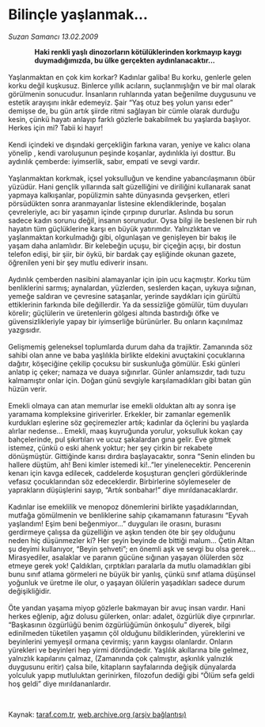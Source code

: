 # Bilinçle yaşlanmak...

*Suzan Samancı 13.02.2009*

<div class="taraf_structure_2col_1zq">
<div class="margen_n">



 <p><b>                Haki renkli yaşlı dinozorların kötülüklerinden korkmayıp kaygı <br/>                duymadığımızda, bu ülke gerçekten aydınlanacaktır...</b> <br/><br/>Yaşlanmaktan en çok kim korkar? Kadınlar galiba! Bu korku, genlerle gelen korku değil kuşkusuz. Binlerce yıllık acıların, suçlanmışlığın ve bir mal olarak görülmenin sonucudur. İnsanların ruhlarında yatan beğenilme duygusunu ve estetik arayışını inkâr edemeyiz. Şair “Yaş otuz beş yolun yarısı eder” demişse de, bu gün artık şiirde ritmi sağlayan bir cümle olarak durduğu kesin, çünkü hayatı anlayıp farklı gözlerle bakabilmek bu yaşlarda başlıyor. Herkes için mi? Tabii ki hayır! <br/><br/>Kendi içindeki ve dışındaki gerçekliğin farkına varan, yeniye ve kalıcı olana yönelip , kendi varoluşunun peşinde koşanlar, aydınlıkla iyi dosttur. Bu aydınlık çemberde: iyimserlik, sabır, empati ve sevgi vardır. <br/><br/>Yaşlanmaktan korkmak, içsel yoksulluğun ve kendine yabancılaşmanın öbür yüzüdür. Hani gençlik yıllarında salt güzelliğini ve diriliğini kullanarak sanat yapmaya kalkışanlar, popülizmin sahte dünyasında gevşerken, etleri pörsüdükten sonra aranmayanlar listesine eklendiklerinde, boşalan çevreleriyle, acı bir yaşamın içinde çırpınıp dururlar. Aslında bu sorun sadece kadın sorunu değil, insanın sorunudur. Oysa bilgi ile beslenen bir ruh hayatın tüm güçlüklerine karşı en büyük yatırımdır. Yalnızlıktan ve yaşlanmaktan korkulmadığı gibi, olgunlaşan ve genişleyen bir bakış ile yaşam daha anlamlıdır. Bir kelebeğin uçuşu, bir çiçeğin açışı, bir dostun telefon edişi, bir şiir, bir öykü, bir bardak çay eşliğinde okunan gazete, öğrenilen yeni bir şey mutlu ediverir insanı. <br/><br/>Aydınlık çemberden nasibini alamayanlar için ipin ucu kaçmıştır. Korku tüm benliklerini sarmış; aynalardan, yüzlerden, seslerden kaçan, uykuya sığınan, yemeğe saldıran ve çevresine sataşanlar, yerinde saydıkları için gürültü ettiklerinin farkında bile değillerdir. Ya da sessizliğe gömülür, tüm duyuları körelir; güçlülerin ve üretenlerin gölgesi altında bastırdığı öfke ve güvensizlikleriyle yapay bir iyimserliğe bürünürler. Bu onların kaçınılmaz yazgısıdır. <br/><br/>Gelişmemiş geleneksel toplumlarda durum daha da trajiktir. Zamanında söz sahibi olan anne ve baba yaşlılıkla birlikte eldekini avuçtakini çocuklarına dağıtır, köşeciğine çekilip çocuksu bir suskunluğa gömülür. Eski günleri anlatıp iç çeker; namaza ve duaya sığınırlar. Günler anlamsızdır, tadı tuzu kalmamıştır onlar için. Doğan günü sevgiyle karşılamadıkları gibi batan gün hüzün verir. <br/><br/>Emekli olmaya can atan memurlar ise emekli olduktan altı ay sonra işe yaramama kompleksine giriverirler. Erkekler, bir zamanlar egemenlik kurdukları eşlerine söz geçiremezler artık; kadınlar da öçlerini bu yaşlarda alırlar nedense... Emekli, maaş kuyruğunda yorulur, yoksulluk kokan çay bahçelerinde, pul şıkırtıları ve ucuz şakalardan gına gelir. Eve gitmek istemez, çünkü o eski ahenk yoktur; her şey çirkin bir rekabete dönüşmüştür. Gittiğinde karısı dırdıra başlayacaktır, sonra “Senin elinden bu hallere düştüm, ah! Beni kimler istemedi ki!..”ler yinelenecektir. Pencerenin kenarı için kavga edilecek, caddelerde koşuşturan gençleri gördüklerinde vefasız çocuklarından söz edeceklerdir. Birbirlerine söylemeseler de yaprakların düşüşlerini sayıp, “Artık sonbahar!” diye mırıldanacaklardır. <br/><br/>Kadınlar ise emeklilik ve menopoz dönemlerini birlikte yaşadıklarından, mutfağa gömülmenin ve benliklerine sahip çıkamamanın faturasını “Eyvah yaşlandım! Eşim beni beğenmiyor...” duyguları ile orasını, burasını gerdirmeye çalışsa da güzelliğin ve aşkın tenden öte bir şey olduğunu neden hiç düşünmezler ki? Her şeyin beyinde de bittiği malum... Çetin Altan şu deyimi kullanıyor, “Beyin şehveti”; en önemli aşk ve sevgi bu olsa gerek... Mirasyediler, asalaklar ve paranın gücüne sığınan yaşayan ölülerden söz etmeye gerek yok! Çaldıkları, çırptıkları paralarla da mutlu olamadıkları gibi bunu sınıf atlama görmeleri ne büyük bir yanlış, çünkü sınıf atlama düşünsel yoğunluk ve üretme ile olur, o yaşayan ölülerin yaşadıkları sadece durum değişikliğidir. <br/><br/>Öte yandan yaşama miyop gözlerle bakmayan bir avuç insan vardır. Hani herkes eğlenip, ağız dolusu gülerken, onlar: adalet, özgürlük diye çırpınırlar. “Başkasının özgürlüğü benim özgürlüğümün önkoşulu” diyerek, bilgi edinilmeden tüketilen yaşamın çöl olduğunu bildiklerinden, yüreklerini ve beyinlerini yemyeşil ormana çevirmiş; yarın kaygısı olanlardır. Onların yürekleri ve beyinleri hep yirmi dördündedir. Yaşlılık akıllarına bile gelmez, yalnızlık kapılarını çalmaz, (Zamanında çok çalmıştır, aşkınlık yalnızlık duygusunu eritir) çalsa bile, kitapların sayfalarında değişik dünyalarda yolculuk yapıp mutluluktan gerinirken, filozofun dediği gibi “Ölüm sefa geldi hoş geldi” diye mırıldananlardır.</p>

<br/>


<div id="taraf_not">
</div>

</div>


</div>

Kaynak: [taraf.com.tr](http://www.taraf.com.tr:80/makale/4014.htm), [web.archive.org (arşiv bağlantısı)](http://web.archive.org/web/20090513100005/http://www.taraf.com.tr:80/makale/4014.htm)
